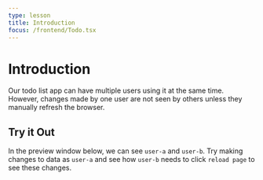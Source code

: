 ```yaml
---
type: lesson
title: Introduction
focus: /frontend/Todo.tsx
---
```


# Introduction

Our todo list app can have multiple users using it at the same time. However, changes made by one user are not seen by others unless they manually refresh the browser.

## Try it Out

In the preview window below, we can see `user-a` and `user-b`. Try making changes to data as `user-a` and see how `user-b` needs to click `reload page` to see these changes.

